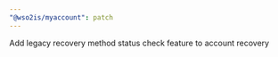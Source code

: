 ```yaml
---
"@wso2is/myaccount": patch
---
```


Add legacy recovery method status check feature to account recovery
